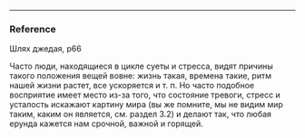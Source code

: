 
---
### Reference

Шлях джедая, p66

Часто люди, находящиеся в цикле суеты и стресса, видят причины такого положения вещей вовне: жизнь такая,
времена такие, ритм нашей жизни растет, все ускоряется и т. п. Но часто подобное восприятие имеет место из-за
того, что состояние тревоги, стресс и усталость искажают картину мира (вы же помните, мы не видим мир таким,
каким он является, см. раздел 3.2) и делают так, что любая ерунда кажется нам срочной, важной и горящей. 